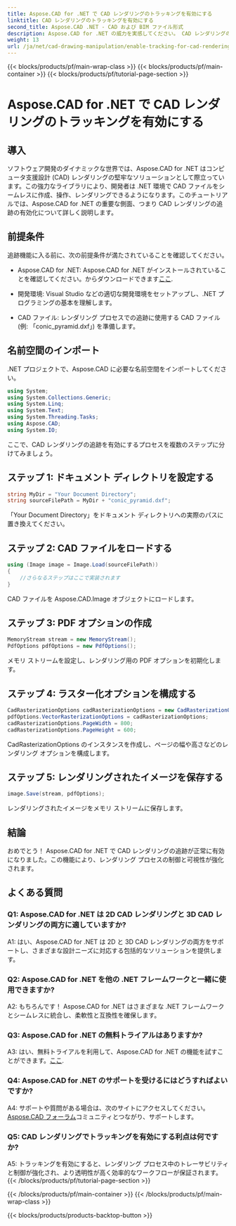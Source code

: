 ```yaml
---
title: Aspose.CAD for .NET で CAD レンダリングのトラッキングを有効にする
linktitle: CAD レンダリングのトラッキングを有効にする
second_title: Aspose.CAD .NET - CAD および BIM ファイル形式
description: Aspose.CAD for .NET の威力を実感してください。 CAD レンダリングの追跡をシームレスに有効にします。制御と効率を強化するには、ステップバイステップのガイドに従ってください。
weight: 13
url: /ja/net/cad-drawing-manipulation/enable-tracking-for-cad-rendering/
---
```


{{< blocks/products/pf/main-wrap-class >}}
{{< blocks/products/pf/main-container >}}
{{< blocks/products/pf/tutorial-page-section >}}

# Aspose.CAD for .NET で CAD レンダリングのトラッキングを有効にする

## 導入

ソフトウェア開発のダイナミックな世界では、Aspose.CAD for .NET はコンピュータ支援設計 (CAD) レンダリングの堅牢なソリューションとして際立っています。この強力なライブラリにより、開発者は .NET 環境で CAD ファイルをシームレスに作成、操作、レンダリングできるようになります。このチュートリアルでは、Aspose.CAD for .NET の重要な側面、つまり CAD レンダリングの追跡の有効化について詳しく説明します。

## 前提条件

追跡機能に入る前に、次の前提条件が満たされていることを確認してください。

-  Aspose.CAD for .NET: Aspose.CAD for .NET がインストールされていることを確認してください。からダウンロードできます[ここ](https://releases.aspose.com/cad/net/).

- 開発環境: Visual Studio などの適切な開発環境をセットアップし、.NET プログラミングの基本を理解します。

- CAD ファイル: レンダリング プロセスでの追跡に使用する CAD ファイル (例: 「conic_pyramid.dxf」) を準備します。

## 名前空間のインポート

.NET プロジェクトで、Aspose.CAD に必要な名前空間をインポートしてください。

```csharp
using System;
using System.Collections.Generic;
using System.Linq;
using System.Text;
using System.Threading.Tasks;
using Aspose.CAD;
using System.IO;
```

ここで、CAD レンダリングの追跡を有効にするプロセスを複数のステップに分けてみましょう。

## ステップ 1: ドキュメント ディレクトリを設定する

```csharp
string MyDir = "Your Document Directory";
string sourceFilePath = MyDir + "conic_pyramid.dxf";
```

「Your Document Directory」をドキュメント ディレクトリへの実際のパスに置き換えてください。

## ステップ 2: CAD ファイルをロードする

```csharp
using (Image image = Image.Load(sourceFilePath))
{
    //さらなるステップはここで実装されます
}
```

CAD ファイルを Aspose.CAD.Image オブジェクトにロードします。

## ステップ 3: PDF オプションの作成

```csharp
MemoryStream stream = new MemoryStream();
PdfOptions pdfOptions = new PdfOptions();
```

メモリ ストリームを設定し、レンダリング用の PDF オプションを初期化します。

## ステップ 4: ラスター化オプションを構成する

```csharp
CadRasterizationOptions cadRasterizationOptions = new CadRasterizationOptions();
pdfOptions.VectorRasterizationOptions = cadRasterizationOptions;
cadRasterizationOptions.PageWidth = 800;
cadRasterizationOptions.PageHeight = 600;
```

CadRasterizationOptions のインスタンスを作成し、ページの幅や高さなどのレンダリング オプションを構成します。

## ステップ 5: レンダリングされたイメージを保存する

```csharp
image.Save(stream, pdfOptions);
```

レンダリングされたイメージをメモリ ストリームに保存します。

## 結論

おめでとう！ Aspose.CAD for .NET で CAD レンダリングの追跡が正常に有効になりました。この機能により、レンダリング プロセスの制御と可視性が強化されます。

## よくある質問

### Q1: Aspose.CAD for .NET は 2D CAD レンダリングと 3D CAD レンダリングの両方に適していますか?

A1: はい、Aspose.CAD for .NET は 2D と 3D CAD レンダリングの両方をサポートし、さまざまな設計ニーズに対応する包括的なソリューションを提供します。

### Q2: Aspose.CAD for .NET を他の .NET フレームワークと一緒に使用できますか?

A2: もちろんです！ Aspose.CAD for .NET はさまざまな .NET フレームワークとシームレスに統合し、柔軟性と互換性を確保します。

### Q3: Aspose.CAD for .NET の無料トライアルはありますか?

 A3: はい、無料トライアルを利用して、Aspose.CAD for .NET の機能を試すことができます。[ここ](https://releases.aspose.com/).

### Q4: Aspose.CAD for .NET のサポートを受けるにはどうすればよいですか?

 A4: サポートや質問がある場合は、次のサイトにアクセスしてください。[Aspose.CAD フォーラム](https://forum.aspose.com/c/cad/19)コミュニティとつながり、サポートします。

### Q5: CAD レンダリングでトラッキングを有効にする利点は何ですか?

A5: トラッキングを有効にすると、レンダリング プロセス中のトレーサビリティと制御が強化され、より透明性が高く効率的なワークフローが保証されます。
{{< /blocks/products/pf/tutorial-page-section >}}

{{< /blocks/products/pf/main-container >}}
{{< /blocks/products/pf/main-wrap-class >}}

{{< blocks/products/products-backtop-button >}}
